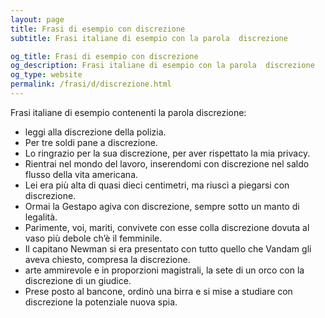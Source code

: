 ```yaml
---
layout: page
title: Frasi di esempio con discrezione 
subtitle: Frasi italiane di esempio con la parola  discrezione

og_title: Frasi di esempio con discrezione 
og_description: Frasi italiane di esempio con la parola  discrezione
og_type: website
permalink: /frasi/d/discrezione.html
---
```


Frasi italiane di esempio contenenti la parola discrezione:


- leggi alla discrezione della polizia.
- Per tre soldi pane a discrezione.
- Lo ringrazio per la sua discrezione, per aver rispettato la mia privacy.
- Rientrai nel mondo del lavoro, inserendomi con discrezione nel saldo flusso della vita americana.
- Lei era più alta di quasi dieci centimetri, ma riuscì a piegarsi con discrezione.
- Ormai la Gestapo agiva con discrezione, sempre sotto un manto di legalità.
- Parimente, voi, mariti, convivete con esse colla discrezione dovuta al vaso più debole ch’è il femminile.
- Il capitano Newman si era presentato con tutto quello che Vandam gli aveva chiesto, compresa la discrezione.
- arte ammirevole e in proporzioni magistrali, la sete di un orco con la discrezione di un giudice.
- Prese posto al bancone, ordinò una birra e si mise a studiare con discrezione la potenziale nuova spia.
